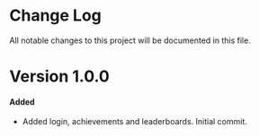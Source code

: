 # Change Log
All notable changes to this project will be documented in this file.

# Version 1.0.0

#### Added
* Added login, achievements and leaderboards. Initial commit.

